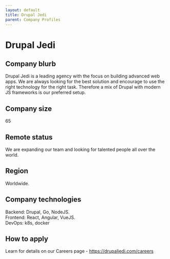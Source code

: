 ```yaml
---
layout: default
title: Drupal Jedi
parent: Company Profiles
---
```


# Drupal Jedi

## Company blurb

Drupal Jedi is a leading agency with the focus on building advanced web apps.
We are always looking for the best solution and encourage to use the right technology for the right task.
Therefore a mix of Drupal with modern JS frameworks is our preferred setup.

## Company size

65


## Remote status

We are expanding our team and looking for talented people all over the world.

## Region

Worldwide.

## Company technologies

Backend: Drupal, Go, NodeJS.<br>
Frontend: React, Angular, VueJS.<br>
DevOps: k8s, docker

## How to apply

Learn for details on our Careers page - https://drupaljedi.com/careers
